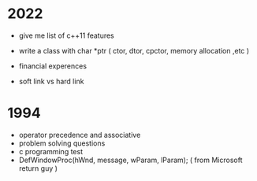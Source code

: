 # 2022
- give me list of c++11 features
- write a class with char *ptr ( ctor, dtor, cpctor, memory allocation ,etc )


- financial experences
-  soft link vs hard link


# 1994 
- operator precedence and associative
- problem solving questions
- c programming test 
- DefWindowProc(hWnd, message, wParam, lParam); ( from Microsoft return guy )
